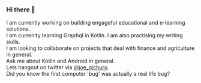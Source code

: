 ### Hi there 👋

<!--
**joegichuru/joegichuru** is a ✨ _special_ ✨ repository because its `README.md` (this file) appears on your GitHub profile.

Here are some ideas to get you started:

- 🔭 I’m currently working on ...
- 🌱 I’m currently learning ...
- 👯 I’m looking to collaborate on ...
- 🤔 I’m looking for help with ...
- 💬 Ask me about ...
- 📫 How to reach me: ...
- 😄 Pronouns: ...
- ⚡ Fun fact: ...
-->
I am currently working on building engageful educational and e-learning solutions.<br/>
I am currenlty learning Graphql in Kotlin. I am also practising my writing skills.<br/>
I am looking to collaborate on projects that deal with finance and agriculture in general.<br/>
Ask me about Kotlin and Android in general.<br/>
Lets hangout on twitter via [@joe_gichuru](https://twitter.com/joe_gichuru).<br/>
Did you know the first computer 'bug' was actually a real life bug?<br/>

